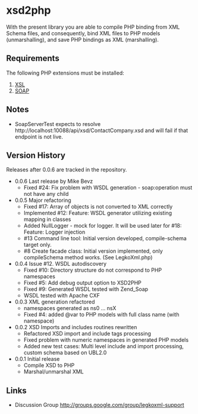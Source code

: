# xsd2php

With the present library you are able to compile PHP binding from XML Schema files, 
and consequently, bind XML files to PHP models (unmarshalling), and save PHP bindings 
as XML (marshalling).

## Requirements

The following PHP extensions must be installed:
1. [XSL](http://php.net/manual/en/book.xsl.php)
1. [SOAP](http://php.net/manual/en/book.soap.php)

## Notes
* SoapServerTest expects to resolve http://localhost:10088/api/xsd/ContactCompany.xsd and will fail if that endpoint is not live.

##  Version History

Releases after 0.0.6 are tracked in the repository.

* 0.0.6 Last release by Mike Bevz
  * Fixed #24: Fix problem with WSDL generation - soap:operation must not have any child 
* 0.0.5 Major refactoring 
  * Fixed #17: Array of objects is not converted to XML correctly
  * Implemented #12: Feature: WSDL generator utilizing existing mapping in classes
  * Added NullLogger - mock for logger. It will be used later for #18: Feature: Logger injection
  * #13 Command line tool: Initial version developed, compile-schema target only.
  * #8 Create facade class: Initial version implemented, only compileSchema method works. (See LegkoXml.php)
* 0.0.4 Issue #12. WSDL autodiscovery
  * Fixed #10: Directory structure do not correspond to PHP namespaces
  * Fixed #5: Add debug output option to XSD2PHP
  * Fixed #9: Generated WSDL tested with Zend_Soap
  * WSDL tested with Apache CXF
* 0.0.3 XML generation refactored
  * namespaces generated as ns0 ... nsX 
  * Fixed #4: added @var to PHP models with full class name (with namespace)
* 0.0.2 XSD Imports and includes routines rewritten
  * Refactored XSD import and include tags processing
  * Fixed problem with numeric namespaces in generated PHP models
  * Added new test cases: Multi level include and import processing, custom schema based on UBL2.0
* 0.0.1 Initial release
  * Compile XSD to PHP
  * Marshal/unmarshal XML 


## Links

* Discussion Group http://groups.google.com/group/legkoxml-support
